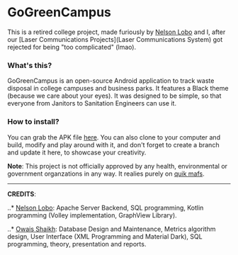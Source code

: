 # GoGreenCampus

This is a retired college project, made furiously by [Nelson Lobo](https://github.com/nelsonlobo99) and I, after our [Laser Communications Projects](Laser Communications System) got rejected for being "too complicated" (lmao). 

### What's this?

GoGreenCampus is an open-source Android application to track waste disposal in college campuses and business parks. It features a Black theme (because we care about your eyes). It was designed to be simple, so that everyone from Janitors to Sanitation Engineers can use it.

### How to install?

You can grab the APK file [here](https://gitlab.com/5b43f91c61170e88de567951ebbec765/gogreencampus/raw/master/Prebuilt%20APKs/app-debug.apk?inline=false). You can also clone to your computer and build, modify and play around with it, and don't forget to create a branch and update it here, to showcase your creativity. 

<b>Note</b>: This project is not officially approved by any health, environmental or government organzations in any way. It realies purely on [quik mafs](https://www.youtube.com/watch?v=5zexg3wFN70).
<hr>
<b>CREDITS</b>: 

..* [Nelson Lobo](https://github.com/nelsonlobo99): Apache Server Backend, SQL programming, Kotlin programming (Volley implementation, GraphView Library).

..* [Owais Shaikh](https://gitlab.com/5b43f91c61170e88de567951ebbec765): Database Design and Maintenance,  Metrics algorithm design, User Interface (XML Programming and Material Dark), SQL programming, theory, presentation and reports.